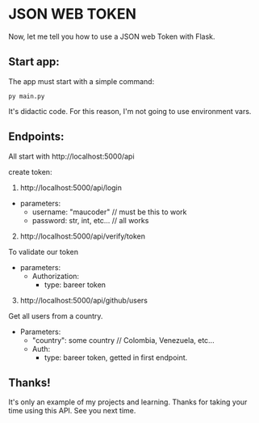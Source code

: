 # JSON WEB TOKEN

Now, let me tell you how to use a JSON web Token with Flask.

## Start app:

The app must start with a simple command:

```
py main.py
```

It's didactic code. For this reason, I'm not going to use environment vars.

## Endpoints:

All start with http://localhost:5000/api

create token:

1. http://localhost:5000/api/login

- parameters:
    - username: "maucoder" // must be this to work
    - password: str, int, etc... // all works

2. http://localhost:5000/api/verify/token

To validate our token

- parameters:
    - Authorization:
        - type: bareer token

3. http://localhost:5000/api/github/users

Get all users from a country.

- Parameters:
    - "country": some country // Colombia, Venezuela, etc...
    - Auth:
        - type: bareer token, getted in first endpoint.

## Thanks!

It's only an example of my projects and learning. Thanks for taking your time using this API. See you next time.
